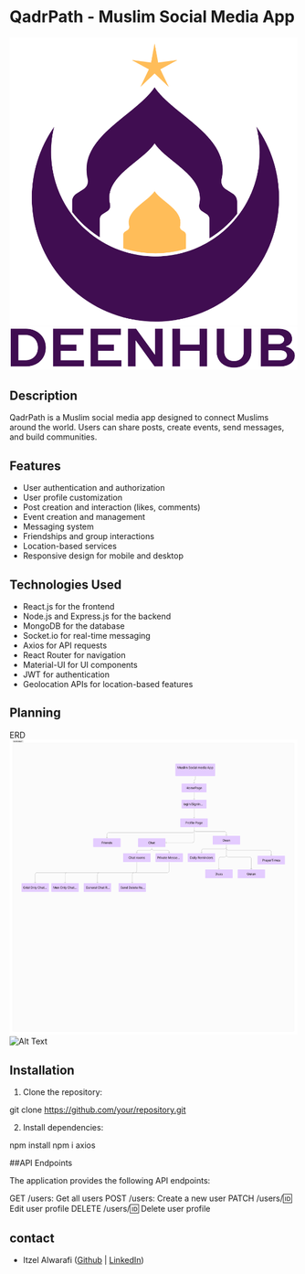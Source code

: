 # QadrPath - Muslim Social Media App

![Alt Text](planing/DeenHub.png)
![Alt Text](planing/DeenHubl.png)


## Description

QadrPath is a Muslim social media app designed to connect Muslims around the world. Users can share posts, create events, send messages, and build communities.

## Features

- User authentication and authorization
- User profile customization
- Post creation and interaction (likes, comments)
- Event creation and management
- Messaging system
- Friendships and group interactions
- Location-based services
- Responsive design for mobile and desktop

## Technologies Used

- React.js for the frontend
- Node.js and Express.js for the backend
- MongoDB for the database
- Socket.io for real-time messaging
- Axios for API requests
- React Router for navigation
- Material-UI for UI components
- JWT for authentication
- Geolocation APIs for location-based features


## Planning

ERD 
![Alt Text](planing/Untitled(1).png)
![Alt Text](planing/Untitled.png)



## Installation

1. Clone the repository:

git clone https://github.com/your/repository.git

2. Install dependencies:

npm install
npm i axios 


##API Endpoints

The application provides the following API endpoints:

GET /users: Get all users
POST /users: Create a new user
PATCH /users/:id: Edit user profile
DELETE /users/:id: Delete user profile


## contact 
- Itzel Alwarafi ([Github](https://github.com/itzelalwarafi) | [LinkedIn](https://www.linkedin.com/in/itzelalwarafi/))
